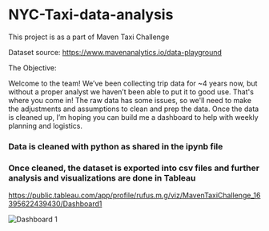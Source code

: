 # NYC-Taxi-data-analysis

This project is as a part of Maven Taxi Challenge

Dataset source: https://www.mavenanalytics.io/data-playground


The Objective:

Welcome to the team!
We’ve been collecting trip data for ~4 years now, but without a proper analyst we haven’t been able to put it to good use. That's where you come in!
The raw data has some issues, so we'll need to make the adjustments and assumptions to clean and prep the data. 
Once the data is cleaned up, I’m hoping you can build me a dashboard to help with weekly planning and logistics.

### Data is cleaned with python as shared in the ipynb file
### Once cleaned, the dataset is exported into csv files and further analysis and visualizations are done in Tableau


https://public.tableau.com/app/profile/rufus.m.g/viz/MavenTaxiChallenge_16395622439430/Dashboard1

![Dashboard 1](https://user-images.githubusercontent.com/45658154/147706596-898d3082-4626-4bc3-bd59-50267ce23864.png)

